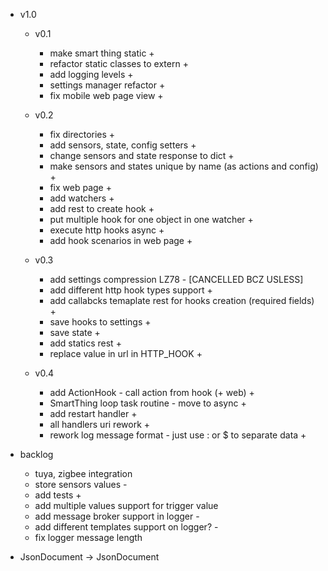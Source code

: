 - v1.0
    - v0.1
        - make smart thing static +
        - refactor static classes to extern +
        - add logging levels +
        - settings manager refactor +
        - fix mobile web page view +

    - v0.2
        - fix directories +
        - add sensors, state, config setters +
        - change sensors and state response to dict +
        - make sensors and states unique by name (as actions and config) +
        - fix web page + 
        - add watchers +
        - add rest to create hook +
        - put multiple hook for one object in one watcher +
        - execute http hooks async +
        - add hook scenarios in web page +
        
    - v0.3
        - add settings compression LZ78 - [CANCELLED BCZ USLESS]
        - add different http hook types support +
        - add callabcks temaplate rest for hooks creation (required fields) +
        - save hooks to settings +
        - save state +
        - add statics rest +
        - replace value in url in HTTP_HOOK +

    - v0.4
        - add ActionHook - call action from hook (+ web) +
        - SmartThing loop task routine - move to async +
        - add restart handler +
        - all handlers uri rework +
        - rework log message format - just use : or $ to separate data +

- backlog
    - tuya, zigbee integration
    - store sensors values -
    - add tests +
    - add multiple values support for trigger value
    - add message broker support in logger -
    - add different templates support on logger? -
    - fix logger message length

- JsonDocument -> JsonDocument